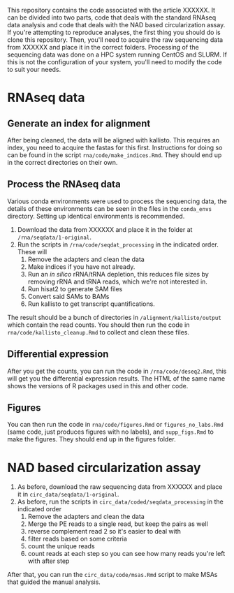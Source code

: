 This repository contains the code associated with the article XXXXXX.
It can be divided into two parts, code that deals with the standard RNAseq data analysis and code that deals with the NAD based circularization assay.
If you're attempting to reproduce analyses, the first thing you should do is clone this repository.
Then, you'll need to acquire the raw sequencing data from XXXXXX and place it in the correct folders.
Processing of the sequencing data was done on a HPC system running CentOS and SLURM. 
If this is not the configuration of your system, you'll need to modify the code to suit your needs.

# RNAseq data

## Generate an index for alignment

After being cleaned, the data will be aligned with kallisto.
This requires an index, you need to acquire the fastas for this first.
Instructions for doing so can be found in the script `rna/code/make_indices.Rmd`.
They should end up in the correct directories on their own.

## Process the RNAseq data

Various conda environments were used to process the sequencing data, the details of these environments can be seen in the files in the `conda_envs` directory.
Setting up identical environments is recommended.

1. Download the data from XXXXXX and place it in the folder at `/rna/seqdata/1-original`.
2. Run the scripts in `/rna/code/seqdat_processing` in the indicated order. These will
   1. Remove the adapters and clean the data
   2. Make indices if you have not already.
   3. Run an *in silico* rRNA/tRNA depletion, this reduces file sizes by removing rRNA and tRNA reads, which we're not interested in.
   4. Run hisat2 to generate SAM files
   5. Convert said SAMs to BAMs
   6. Run kallisto to get transcript quantifications.
   
The result should be a bunch of directories in `/alignment/kallisto/output` which contain the read counts.
You should then run the code in `rna/code/kallisto_cleanup.Rmd` to collect and clean these files.

## Differential expression

After you get the counts, you can run the code in `/rna/code/deseq2.Rmd`, this will get you the differential expression results.
The HTML of the same name shows the versions of R packages used in this and other code.

## Figures

You can then run the code in `rna/code/figures.Rmd` or `figures_no_labs.Rmd` (same code, just produces figures with no labels), and `supp_figs.Rmd` to make the figures.
They should end up in the figures folder.

# NAD based circularization assay

1. As before, download the raw sequencing data from XXXXXX and place it in `circ_data/seqdata/1-original`.
2. As before, run the scripts in `circ_data/coded/seqdata_processing` in the indicated order
   1. Remove the adapters and clean the data
   2. Merge the PE reads to a single read, but keep the pairs as well
   3. reverse complement read 2 so it's easier to deal with
   4. filter reads based on some criteria
   5. count the unique reads
   6. count reads at each step so you can see how many reads you're left with after step
   
After that, you can run the `circ_data/code/msas.Rmd` script to make MSAs that guided the manual analysis.